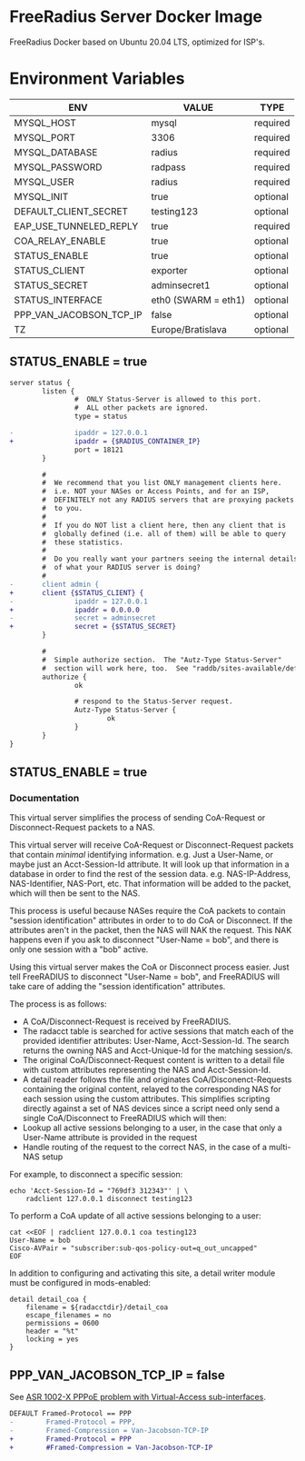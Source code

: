 # FreeRadius Server Docker Image

FreeRadius Docker based on Ubuntu 20.04 LTS, optimized for ISP's.

# Environment Variables

| ENV                         | VALUE              | TYPE     |
|-----------------------------|--------------------|----------|
| MYSQL_HOST                  | mysql              | required |
| MYSQL_PORT                  | 3306               | required |
| MYSQL_DATABASE              | radius             | required |
| MYSQL_PASSWORD              | radpass            | required |
| MYSQL_USER                  | radius             | required |
| MYSQL_INIT                  | true               | optional |
| DEFAULT_CLIENT_SECRET       | testing123         | optional |
| EAP_USE_TUNNELED_REPLY      | true               | required |
| COA_RELAY_ENABLE            | true               | optional |
| STATUS_ENABLE               | true               | optional |
| STATUS_CLIENT               | exporter           | optional |
| STATUS_SECRET               | adminsecret1       | optional |
| STATUS_INTERFACE            | eth0 (SWARM = eth1)| optional |
| PPP_VAN_JACOBSON_TCP_IP     | false              | optional |
| TZ                          | Europe/Bratislava  | optional |

## STATUS_ENABLE = true

```diff
server status {
        listen {
                #  ONLY Status-Server is allowed to this port.
                #  ALL other packets are ignored.
                type = status

-               ipaddr = 127.0.0.1
+               ipaddr = {$RADIUS_CONTAINER_IP}
                port = 18121
        }

        #
        #  We recommend that you list ONLY management clients here.
        #  i.e. NOT your NASes or Access Points, and for an ISP,
        #  DEFINITELY not any RADIUS servers that are proxying packets
        #  to you.
        #
        #  If you do NOT list a client here, then any client that is
        #  globally defined (i.e. all of them) will be able to query
        #  these statistics.
        #
        #  Do you really want your partners seeing the internal details
        #  of what your RADIUS server is doing?
        #
-       client admin {
+       client {$STATUS_CLIENT} {
-               ipaddr = 127.0.0.1
+               ipaddr = 0.0.0.0
-               secret = adminsecret
+               secret = {$STATUS_SECRET}
        }

        #
        #  Simple authorize section.  The "Autz-Type Status-Server"
        #  section will work here, too.  See "raddb/sites-available/default".
        authorize {
                ok

                # respond to the Status-Server request.
                Autz-Type Status-Server {
                        ok
                }
        }
}
```

## STATUS_ENABLE = true

### Documentation

This virtual server simplifies the process of sending CoA-Request or
Disconnect-Request packets to a NAS.

This virtual server will receive CoA-Request or Disconnect-Request
packets that contain *minimal* identifying information.  e.g. Just
a User-Name, or maybe just an Acct-Session-Id attribute.  It will
look up that information in a database in order to find the rest of
the session data.  e.g. NAS-IP-Address, NAS-Identifier, NAS-Port,
etc.  That information will be added to the packet, which will then
be sent to the NAS.

This process is useful because NASes require the CoA packets to
contain "session identification" attributes in order to to do CoA
or Disconnect.  If the attributes aren't in the packet, then the
NAS will NAK the request.  This NAK happens even if you ask to
disconnect "User-Name = bob", and there is only one session with a
"bob" active.

Using this virtual server makes the CoA or Disconnect process
easier.  Just tell FreeRADIUS to disconnect "User-Name = bob", and
FreeRADIUS will take care of adding the "session identification"
attributes.

The process is as follows:
  - A CoA/Disconnect-Request is received by FreeRADIUS.
  - The radacct table is searched for active sessions that match each of
    the provided identifier attributes: User-Name, Acct-Session-Id. The
    search returns the owning NAS and Acct-Unique-Id for the matching
    session/s.
  - The original CoA/Disconnect-Request content is written to a detail file
    with custom attributes representing the NAS and Acct-Session-Id.
  - A detail reader follows the file and originates CoA/Disconenct-Requests
    containing the original content, relayed to the corresponding NAS for
    each session using the custom attributes.
This simplifies scripting directly against a set of NAS devices since a
script need only send a single CoA/Disconnect to FreeRADIUS which will
then:
  - Lookup all active sessions belonging to a user, in the case that only a
    User-Name attribute is provided in the request
  - Handle routing of the request to the correct NAS, in the case of a
    multi-NAS setup

For example, to disconnect a specific session:

```console
echo 'Acct-Session-Id = "769df3 312343"' | \
    radclient 127.0.0.1 disconnect testing123
```

To perform a CoA update of all active sessions belonging to a user:

```console
cat <<EOF | radclient 127.0.0.1 coa testing123
User-Name = bob
Cisco-AVPair = "subscriber:sub-qos-policy-out=q_out_uncapped"
EOF
```

In addition to configuring and activating this site, a detail
writer module must be configured in mods-enabled:

```console
detail detail_coa {
    filename = ${radacctdir}/detail_coa
    escape_filenames = no
    permissions = 0600
    header = "%t"
    locking = yes
}
```

## PPP_VAN_JACOBSON_TCP_IP = false

See [ASR 1002-X PPPoE problem with Virtual-Access sub-interfaces](https://community.cisco.com/t5/other-service-provider-subjects/asr-1002-x-pppoe-problem-with-virtual-access-sub-interfaces/td-p/2665369).

```diff
DEFAULT Framed-Protocol == PPP
-        Framed-Protocol = PPP,
-        Framed-Compression = Van-Jacobson-TCP-IP
+        Framed-Protocol = PPP
+        #Framed-Compression = Van-Jacobson-TCP-IP
```
